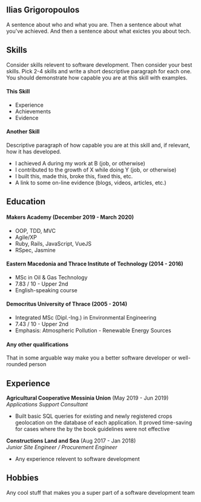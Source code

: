 ## Ilias Grigoropoulos

A sentence about who and what you are. Then a sentence about what you've achieved. And then a sentence about what exictes you about tech.

## Skills

Consider skills relevent to software development. Then consider your best skills. Pick 2-4 skills and write a short descriptive paragraph for each one. You should demonstrate how capable you are at this skill with examples.

#### This Skill

- Experience
- Achievements
- Evidence

#### Another Skill

Descriptive paragraph of how capable you are at this skill and, if relevant, how it has developed.

- I achieved A during my work at B (job, or otherwise)
- I contributed to the growth of X while doing Y (job, or otherwise)
- I built this, made this, broke this, fixed this, etc.
- A link to some on-line evidence (blogs, videos, articles, etc.)

## Education

#### Makers Academy (December 2019 - March 2020)

- OOP, TDD, MVC
- Agile/XP
- Ruby, Rails, JavaScript, VueJS
- RSpec, Jasmine

#### Eastern Macedonia and Thrace Institute of Technology (2014 - 2016)

- MSc in Oil & Gas Technology
- 7.83 / 10 - Upper 2nd
- English-speaking course

#### Democritus University of Thrace (2005 - 2014)

- Integrated MSc (Dipl.-Ing.) in Environmental Engineering
- 7.43 / 10 - Upper 2nd
- Emphasis: Atmospheric Pollution - Renewable Energy Sources

#### Any other qualifications

That in some arguable way make you a better software developer or well-rounded person

## Experience

**Agricultural Cooperative Messinia Union** (May 2019 - Jun 2019)    
*Applications Support Consultant*  
- Built basic SQL queries for existing and newly registered crops geolocation on the database of each application. It proved time-saving for cases where the by the book guidelines were not effective

**Constructions Land and Sea** (Aug 2017 - Jan 2018)   
*Junior Site Engineer / Procurement Engineer*  
- Any experience relevent to software development

## Hobbies

Any cool stuff that makes you a super part of a software development team
